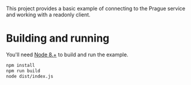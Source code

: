 This project provides a basic example of connecting to the Prague service and working with a readonly client.

# Building and running 

You'll need [Node 8.+](https://nodejs.org/en/) to build and run the example.

```bash
npm install
npm run build
node dist/index.js
```